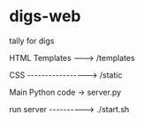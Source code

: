 # digs-web
tally for digs

HTML Templates ---> /templates

CSS -----------------> /static

Main Python code -> server.py

run server ----------> ./start.sh
